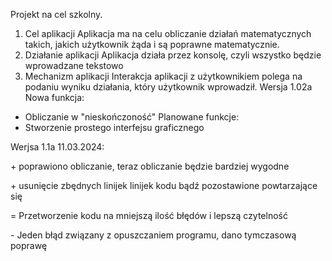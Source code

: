 Projekt na cel szkolny.

1. Cel aplikacji
  Aplikacja ma na celu obliczanie działań matematycznych takich, jakich użytkownik żąda i są poprawne matematycznie.
2. Działanie aplikacji
  Aplikacja działa przez konsolę, czyli wszystko będzie wprowadzane tekstowo
3. Mechanizm aplikacji
   Interakcja aplikacji z użytkownikiem polega na podaniu wyniku działania, który użytkownik wprowadził.
Wersja 1.02a
Nowa funkcja:
- Obliczanie w "nieskończoność"
Planowane funkcje:
- Stworzenie prostego interfejsu graficznego

Werjsa 1.1a 11.03.2024:

\+ poprawiono obliczanie, teraz obliczanie będzie bardziej wygodne

\+ usunięcie zbędnych linijek linijek kodu bądź pozostawione powtarzające się

\= Przetworzenie kodu na mniejszą ilość błędów i lepszą czytelność

\- Jeden błąd związany z opuszczaniem programu, dano tymczasową poprawę
